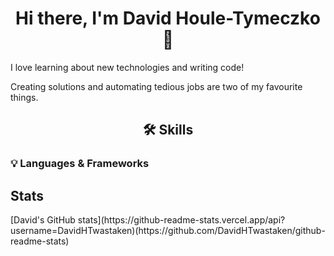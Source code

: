 <h1 align="center">Hi there, I'm David Houle-Tymeczko 👋</h1>

<p>
  I love learning about new technologies and writing code! 

Creating solutions and automating tedious jobs are two of my favourite things.
</p>

<h2 align="center">🛠 Skills</h2>

<h3>💡 Languages & Frameworks</h3>


<h2>Stats</h2>
[David's GitHub stats](https://github-readme-stats.vercel.app/api?username=DavidHTwastaken)(https://github.com/DavidHTwastaken/github-readme-stats)
<!--
**DavidHTwastaken/DavidHTwastaken** is a ✨ _special_ ✨ repository because its `README.md` (this file) appears on your GitHub profile.

Here are some ideas to get you started:

- 🔭 I’m currently working on ...
- 🌱 I’m currently learning ...
- 👯 I’m looking to collaborate on ...
- 🤔 I’m looking for help with ...
- 💬 Ask me about ...
- 📫 How to reach me: ...
- 😄 Pronouns: ...
- ⚡ Fun fact: ...
-->
